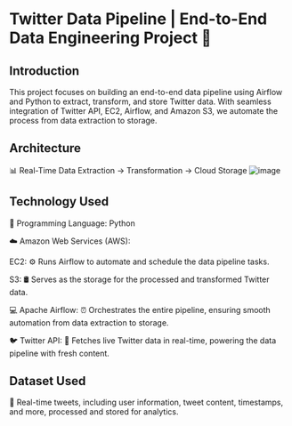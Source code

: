 # Twitter Data Pipeline | End-to-End Data Engineering Project 🚀

## Introduction
This project focuses on building an end-to-end data pipeline using Airflow and Python to extract, transform, and store Twitter data. With seamless integration of Twitter API, EC2, Airflow, and Amazon S3, we automate the process from data extraction to storage.

## Architecture
📊 Real-Time Data Extraction → Transformation → Cloud Storage
![image](https://github.com/user-attachments/assets/8ed71b21-06ba-4875-bea6-7ca9fbe92e24)


## Technology Used
🔧 Programming Language: Python

☁️ Amazon Web Services (AWS):

EC2:
⚙️ Runs Airflow to automate and schedule the data pipeline tasks.

S3:
🛢️ Serves as the storage for the processed and transformed Twitter data.

💻 Apache Airflow:
⏰ Orchestrates the entire pipeline, ensuring smooth automation from data extraction to storage.

🐦 Twitter API:
📡 Fetches live Twitter data in real-time, powering the data pipeline with fresh content.

## Dataset Used
📅 Real-time tweets, including user information, tweet content, timestamps, and more, processed and stored for analytics.
